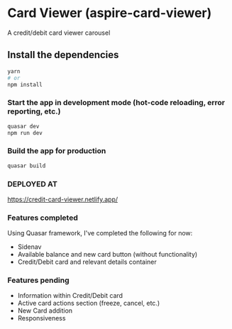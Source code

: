 # Card Viewer (aspire-card-viewer)

A credit/debit card viewer carousel

## Install the dependencies
```bash
yarn
# or
npm install
```

### Start the app in development mode (hot-code reloading, error reporting, etc.)
```bash
quasar dev
npm run dev
```


### Build the app for production
```bash
quasar build
```

### DEPLOYED AT
https://credit-card-viewer.netlify.app/


### Features completed
Using Quasar framework, I've completed the following for now:
* Sidenav 
* Available balance and new card button (without functionality)
* Credit/Debit card and relevant details container

### Features pending
* Information within Credit/Debit card
* Active card actions section (freeze, cancel, etc.)
* New Card addition
* Responsiveness
